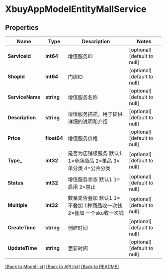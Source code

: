 # XbuyAppModelEntityMallService

## Properties
Name | Type | Description | Notes
------------ | ------------- | ------------- | -------------
**ServiceId** | **int64** | 增值服务ID | [optional] [default to null]
**ShopId** | **int64** | 门店ID | [optional] [default to null]
**ServiceName** | **string** | 增值服务名称 | [optional] [default to null]
**Description** | **string** | 增值服务描述，用于提供详细的说明和介绍 | [optional] [default to null]
**Price** | **float64** | 增值服务价格 | [optional] [default to null]
**Type_** | **int32** | 是否为店铺级服务 默认1 1&#x3D;全店商品 2&#x3D;单品 3&#x3D;单分类 4&#x3D;公共分类 | [optional] [default to null]
**Status** | **int32** | 增值服务状态 默认1 1&#x3D;启用 2&#x3D;禁止 | [optional] [default to null]
**Multiple** | **int32** | 数量是否叠加 默认1 1&#x3D;不叠加 1种商品收一次钱 2&#x3D;叠加 一个sku收一次钱 | [optional] [default to null]
**CreateTime** | **string** | 创建时间 | [optional] [default to null]
**UpdateTime** | **string** | 更新时间 | [optional] [default to null]

[[Back to Model list]](../README.md#documentation-for-models) [[Back to API list]](../README.md#documentation-for-api-endpoints) [[Back to README]](../README.md)


